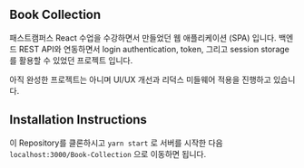 ## Book Collection

패스트캠퍼스 React 수업을 수강하면서 만들었던 웹 애플리케이션 (SPA) 입니다. 백엔드 REST API와 연동하면서 login authentication, token, 그리고 session storage를 활용할 수 있었던 프로젝트 입니다.

아직 완성한 프로젝트는 아니며 UI/UX 개선과 리덕스 미들웨어 적용을 진행하고 있습니다.

## Installation Instructions

이 Repository를 클론하시고 `yarn start` 로 서버를 시작한 다음 `localhost:3000/Book-Collection` 으로 이동하면 됩니다.
